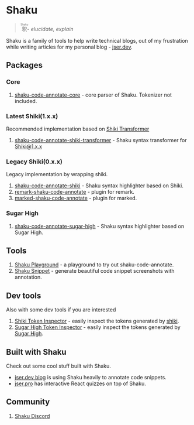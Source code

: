 # Shaku

> <ruby>釈<rp>(<rp><rt>Shaku</rt><rp>)<rp></ruby>- _elucidate, explain_

Shaku is a family of tools to help write technical blogs,
out of my frustration while writing articles for my personal blog - [jser.dev](https://jser.dev).

## Packages

### Core

1. [shaku-code-annotate-core](./packages/shaku-code-annotate-core/) - core parser of Shaku. Tokenizer not included.

### Latest Shiki(1.x.x)

Recommended implementation based on [Shiki Transformer](https://shiki.matsu.io/guide/transformers)

1. [shaku-code-annotate-shiki-transformer](./packages/shaku-code-annotate-shiki-transformer/) - Shaku syntax transformer for Shiki@1.x.x

### Legacy Shiki(0.x.x)

Legacy implementation by wrapping shiki.

1. [shaku-code-annotate-shiki](./packages/shaku-code-annotate-shiki/) - Shaku syntax highlighter based on Shiki.
2. [remark-shaku-code-annotate](./packages/remark-shaku-code-annotate/) - plugin for remark.
3. [marked-shaku-code-annotate](./packages/marked-shaku-code-annotate/) - plugin for marked.

### Sugar High

1. [shaku-code-annotate-sugar-high](./packages/shaku-code-annotate-sugar-high/) - Shaku syntax highlighter based on Sugar High.

## Tools

1. [Shaku Playground](https://shaku-web.vercel.app/playground) - a playground to try out shaku-code-annotate.
2. [Shaku Snippet](https://shaku-web.vercel.app/snippet) - generate beautiful code snippet screenshots with annotation.

## Dev tools

Also with some dev tools if you are interested

1. [Shiki Token Inspector](https://shaku-web.vercel.app/shiki-token-inspector) - easily inspect the tokens generated by [shiki](https://github.com/shikijs/shiki).
2. [Sugar High Token Inspector](https://shaku-web.vercel.app/sugar-high-token-inspector) - easily inspect the tokens generated by [Sugar High](https://github.com/huozhi/sugar-high).

## Built with Shaku

Check out some cool stuff built with Shaku.

- [jser.dev blog](https://jser.dev/2024-03-20-how-does-useoptimisticwork-internally-in-react/) is using Shaku heavily to annotate code snippets.
- [jser.pro](https://jser.pro/ddir/quiz) has interactive React quizzes on top of Shaku.

## Community

1. [Shaku Discord](https://discord.gg/bFh8EzW7kv)
